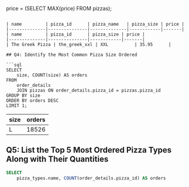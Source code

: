    price = (SELECT MAX(price) FROM pizzas);
```

| name         | pizza_id      | pizza_name   | pizza_size | price |
|--------------|---------------|--------------|------------|-------|
| name         | pizza_id      | pizza_size | price |
|--------------|---------------|------------|-------|
| The Greek Pizza | the_greek_xxl | XXL          | 35.95      |

## Q4: Identify the Most Common Pizza Size Ordered

```sql
SELECT 
    size, COUNT(size) AS orders
FROM
    order_details
    JOIN pizzas ON order_details.pizza_id = pizzas.pizza_id
GROUP BY size
ORDER BY orders DESC
LIMIT 1;
```

| size | orders |
|------|--------|
| L    | 18526  |

## Q5: List the Top 5 Most Ordered Pizza Types Along with Their Quantities

```sql
SELECT 
    pizza_types.name, COUNT(order_details.pizza_id) AS orders

